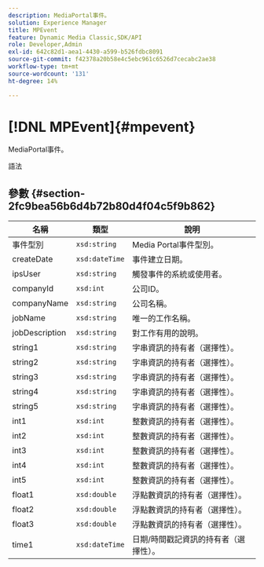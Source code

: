 ```yaml
---
description: MediaPortal事件。
solution: Experience Manager
title: MPEvent
feature: Dynamic Media Classic,SDK/API
role: Developer,Admin
exl-id: 642c82d1-aea1-4430-a599-b526fdbc8091
source-git-commit: f42378a20b58e4c5ebc961c6526d7cecabc2ae38
workflow-type: tm+mt
source-wordcount: '131'
ht-degree: 14%

---
```


# [!DNL MPEvent]{#mpevent}

MediaPortal事件。

語法

## 參數 {#section-2fc9bea56b6d4b72b80d4f04c5f9b862}

| 名稱 | 類型 | 說明 |
|---|---|---|
| 事件型別 | `xsd:string` | Media Portal事件型別。 |
| createDate | `xsd:dateTime` | 事件建立日期。 |
| ipsUser | `xsd:string` | 觸發事件的系統或使用者。 |
| companyId | `xsd:int` | 公司ID。 |
| companyName | `xsd:string` | 公司名稱。 |
| jobName | `xsd:string` | 唯一的工作名稱。 |
| jobDescription | `xsd:string` | 對工作有用的說明。 |
| string1 | `xsd:string` | 字串資訊的持有者（選擇性）。 |
| string2 | `xsd:string` | 字串資訊的持有者（選擇性）。 |
| string3 | `xsd:string` | 字串資訊的持有者（選擇性）。 |
| string4 | `xsd:string` | 字串資訊的持有者（選擇性）。 |
| string5 | `xsd:string` | 字串資訊的持有者（選擇性）。 |
| int1 | `xsd:int` | 整數資訊的持有者（選擇性）。 |
| int2 | `xsd:int` | 整數資訊的持有者（選擇性）。 |
| int3 | `xsd:int` | 整數資訊的持有者（選擇性）。 |
| int4 | `xsd:int` | 整數資訊的持有者（選擇性）。 |
| int5 | `xsd:int` | 整數資訊的持有者（選擇性）。 |
| float1 | `xsd:double` | 浮點數資訊的持有者（選擇性）。 |
| float2 | `xsd:double` | 浮點數資訊的持有者（選擇性）。 |
| float3 | `xsd:double` | 浮點數資訊的持有者（選擇性）。 |
| time1 | `xsd:dateTime` | 日期/時間戳記資訊的持有者（選擇性）。 |
